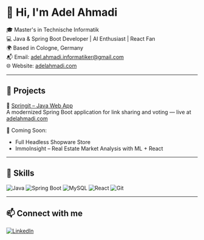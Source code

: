 # 👋 Hi, I'm Adel Ahmadi

🎓 Master's in Technische Informatik  
💻 Java & Spring Boot Developer | AI Enthusiast | React Fan  
🌍 Based in Cologne, Germany  
📬 Email: adel.ahmadi.informatiker@gmail.com  
🌐 Website: [adelahmadi.com](http://www.adelahmadi.com)

---

## 🚀 Projects

🔹 [Springit – Java Web App](https://github.com/AdelAhmadi/springit)  
A modernized Spring Boot application for link sharing and voting — live at [adelahmadi.com](http://www.adelahmadi.com)

🔹 Coming Soon:  
- Full Headless Shopware Store  
- ImmoInsight – Real Estate Market Analysis with ML + React

---

## 🧰 Skills

![Java](https://img.shields.io/badge/Java-ED8B00?style=flat&logo=java&logoColor=white)
![Spring Boot](https://img.shields.io/badge/Spring_Boot-6DB33F?style=flat&logo=spring-boot&logoColor=white)
![MySQL](https://img.shields.io/badge/MySQL-005C84?style=flat&logo=mysql&logoColor=white)
![React](https://img.shields.io/badge/React-20232A?style=flat&logo=react&logoColor=61DAFB)
![Git](https://img.shields.io/badge/Git-F05032?style=flat&logo=git&logoColor=white)

---

## 📫 Connect with me

[![LinkedIn](https://img.shields.io/badge/LinkedIn-0077B5?style=flat&logo=linkedin&logoColor=white)](https://www.linkedin.com/in/adel-ahmadi-informatiker/)
